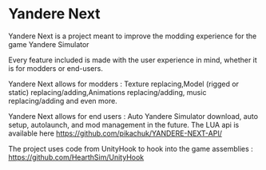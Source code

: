 # Yandere Next
Yandere Next is a project meant to improve the modding experience for the game Yandere Simulator

Every feature included is made with the user experience in mind, whether it is for modders or end-users.

Yandere Next allows for modders : Texture replacing,Model (rigged or static) replacing/adding,Animations replacing/adding, music replacing/adding and even more.

Yandere Next allows for end users : Auto Yandere Simulator download, auto setup, autolaunch, and mod management in the future.
The LUA api is available here https://github.com/pikachuk/YANDERE-NEXT-API/


The project uses code from UnityHook to hook into the game assemblies : https://github.com/HearthSim/UnityHook
